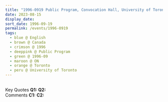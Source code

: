 ```yaml
---
title: "1996-0919 Public Program, Convocation Hall, University of Toronto, 31 King's College Circle, Toronto, ON, Canada"
date: 2023-08-15
display_date: 
sort_date: 1996-09-19
permalink: /events/1996-0919
tags:
  - blue @ English
  - brown @ Canada
  - crimson @ 1996
  - deeppink @ Public Program
  - green @ 1996-09
  - maroon @ ON
  - orange @ Toronto
  - peru @ University of Toronto
---
```


<br>

<wave-list>
  <list-title color="DarkSeaGreen" width="55">Key Quotes</list-title>
  <list-item color="BlanchedAlmond" width="280"><b>Q1:</b> <i></i></list-item>
  <list-item color="Lavender" width="280"><b>Q2:</b> <i></i></list-item>
</wave-list>

<br>

<wave-list>
  <list-title color="DarkSeaGreen" width="55">Comments</list-title>
  <list-item color="BlanchedAlmond" width="280"><b>C1:</b> <i></i></list-item>
  <list-item color="Lavender" width="280"><b>C2:</b> <i></i></list-item>
</wave-list>